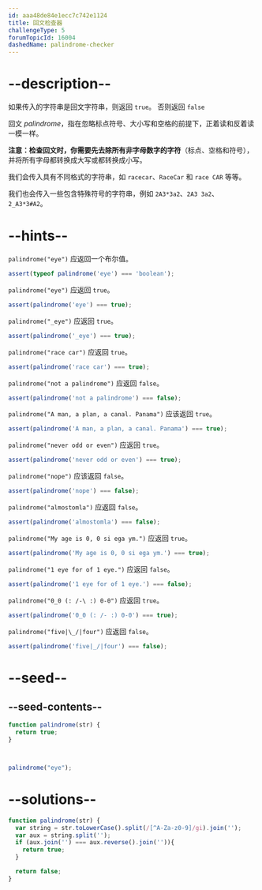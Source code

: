 ```yaml
---
id: aaa48de84e1ecc7c742e1124
title: 回文检查器
challengeType: 5
forumTopicId: 16004
dashedName: palindrome-checker
---
```


# --description--

如果传入的字符串是回文字符串，则返回 `true`。 否则返回 `false`

回文 <dfn>palindrome</dfn>，指在忽略标点符号、大小写和空格的前提下，正着读和反着读一模一样。

**注意：**检查回文时，你需要先去除**所有非字母数字的字符**（标点、空格和符号），并将所有字母都转换成大写或都转换成小写。

我们会传入具有不同格式的字符串，如 `racecar`、`RaceCar` 和 `race CAR` 等等。

我们也会传入一些包含特殊符号的字符串，例如 `2A3*3a2`、`2A3 3a2`、`2_A3*3#A2`。

# --hints--

`palindrome("eye")` 应返回一个布尔值。

```js
assert(typeof palindrome('eye') === 'boolean');
```

`palindrome("eye")` 应返回 `true`。

```js
assert(palindrome('eye') === true);
```

`palindrome("_eye")` 应返回 `true`。

```js
assert(palindrome('_eye') === true);
```

`palindrome("race car")` 应返回 `true`。

```js
assert(palindrome('race car') === true);
```

`palindrome("not a palindrome")` 应返回 `false`。

```js
assert(palindrome('not a palindrome') === false);
```

`palindrome("A man, a plan, a canal. Panama")` 应该返回 `true`。

```js
assert(palindrome('A man, a plan, a canal. Panama') === true);
```

`palindrome("never odd or even")` 应返回 `true`。

```js
assert(palindrome('never odd or even') === true);
```

`palindrome("nope")` 应该返回 `false`。

```js
assert(palindrome('nope') === false);
```

`palindrome("almostomla")` 应返回 `false`。

```js
assert(palindrome('almostomla') === false);
```

`palindrome("My age is 0, 0 si ega ym.")` 应返回 `true`。

```js
assert(palindrome('My age is 0, 0 si ega ym.') === true);
```

`palindrome("1 eye for of 1 eye.")` 应返回 `false`。

```js
assert(palindrome('1 eye for of 1 eye.') === false);
```

`palindrome("0_0 (: /-\ :) 0-0")` 应返回 `true`。

```js
assert(palindrome('0_0 (: /- :) 0-0') === true);
```

`palindrome("five|\_/|four")` 应返回 `false`。

```js
assert(palindrome('five|_/|four') === false);
```

# --seed--

## --seed-contents--

```js
function palindrome(str) {
  return true;
}



palindrome("eye");
```

# --solutions--

```js
function palindrome(str) {
  var string = str.toLowerCase().split(/[^A-Za-z0-9]/gi).join('');
  var aux = string.split('');
  if (aux.join('') === aux.reverse().join('')){
    return true;
  }

  return false;
}
```
